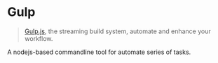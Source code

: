 Gulp
===

> [Gulp.js](http://gulpjs.com/), the streaming build system, automate and enhance your workflow.

A nodejs-based commandline tool for automate series of tasks.
